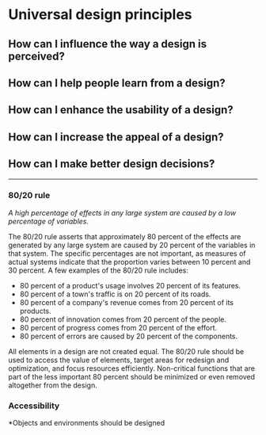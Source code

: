# Universal design principles

## How can I influence the way a design is perceived?

## How can I help people learn from a design?

## How can I enhance the usability of a design?

## How can I increase the appeal of a design?

## How can I make better design decisions?

---

### 80/20 rule

*A high percentage of effects in any large system are caused by a low percentage of variables.*

The 80/20 rule asserts that approximately 80 percent of the effects are generated by any large system are caused by 20 percent of the variables in that system. The specific percentages are not important, as measures of actual systems indicate that the proportion varies between 10 percent and 30 percent. A few examples of the 80/20 rule includes:

- 80 percent of a product's usage involves 20 percent of its features.
- 80 percent of a town's traffic is on 20 percent of its roads.
- 80 percent of a company's revenue comes from 20 percent of its products.
- 80 percent of innovation comes from 20 percent of the people.
- 80 percent of progress comes from 20 percent of the effort.
- 80 percent of errors are caused by 20 percent of the components.

All elements in a design are not created equal. The 80/20 rule should be used to access the value of elements, target areas for redesign and optimization, and focus resources efficiently. Non-critical functions that are part of the less important 80 percent should be minimized or even removed altogether from the design.

### Accessibility

*Objects and environments should be designed 